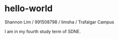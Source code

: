 # hello-world
Shannon Lim / 991508798 / limsha / Trafalgar Campus

I am in my fourth study term of SDNE.  
